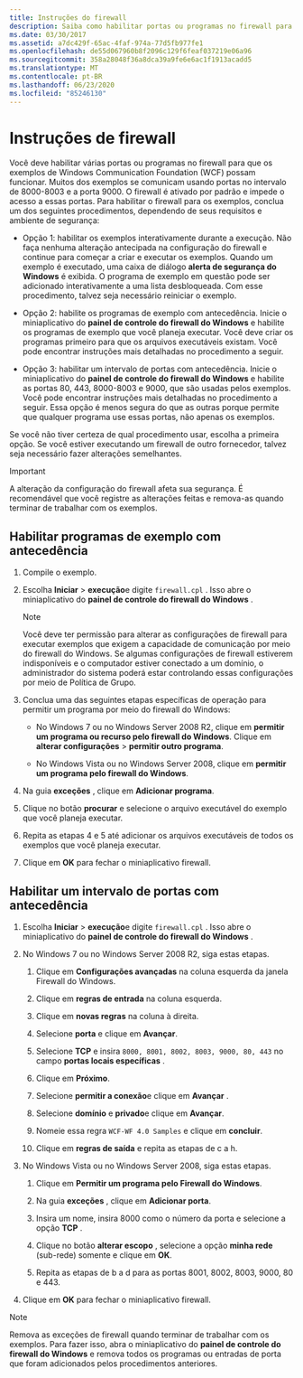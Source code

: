 ```yaml
---
title: Instruções do firewall
description: Saiba como habilitar portas ou programas no firewall para exemplos do WCF. Use um desses procedimentos, dependendo de seus requisitos e ambiente de segurança.
ms.date: 03/30/2017
ms.assetid: a7dc429f-65ac-4faf-974a-77d5fb977fe1
ms.openlocfilehash: de55d067960b8f2096c129f6feaf037219e06a96
ms.sourcegitcommit: 358a28048f36a8dca39a9fe6e6ac1f1913acadd5
ms.translationtype: MT
ms.contentlocale: pt-BR
ms.lasthandoff: 06/23/2020
ms.locfileid: "85246130"
---
```

# <a name="firewall-instructions"></a>Instruções de firewall

Você deve habilitar várias portas ou programas no firewall para que os exemplos de Windows Communication Foundation (WCF) possam funcionar. Muitos dos exemplos se comunicam usando portas no intervalo de 8000-8003 e a porta 9000. O firewall é ativado por padrão e impede o acesso a essas portas. Para habilitar o firewall para os exemplos, conclua um dos seguintes procedimentos, dependendo de seus requisitos e ambiente de segurança:

- Opção 1: habilitar os exemplos interativamente durante a execução. Não faça nenhuma alteração antecipada na configuração do firewall e continue para começar a criar e executar os exemplos. Quando um exemplo é executado, uma caixa de diálogo **alerta de segurança do Windows** é exibida. O programa de exemplo em questão pode ser adicionado interativamente a uma lista desbloqueada. Com esse procedimento, talvez seja necessário reiniciar o exemplo.

- Opção 2: habilite os programas de exemplo com antecedência. Inicie o miniaplicativo do **painel de controle do firewall do Windows** e habilite os programas de exemplo que você planeja executar. Você deve criar os programas primeiro para que os arquivos executáveis existam. Você pode encontrar instruções mais detalhadas no procedimento a seguir.

- Opção 3: habilitar um intervalo de portas com antecedência. Inicie o miniaplicativo do **painel de controle do firewall do Windows** e habilite as portas 80, 443, 8000-8003 e 9000, que são usadas pelos exemplos. Você pode encontrar instruções mais detalhadas no procedimento a seguir. Essa opção é menos segura do que as outras porque permite que qualquer programa use essas portas, não apenas os exemplos.

Se você não tiver certeza de qual procedimento usar, escolha a primeira opção. Se você estiver executando um firewall de outro fornecedor, talvez seja necessário fazer alterações semelhantes.

> [!IMPORTANT]
> A alteração da configuração do firewall afeta sua segurança. É recomendável que você registre as alterações feitas e remova-as quando terminar de trabalhar com os exemplos.

## <a name="enable-samples-programs-in-advance"></a>Habilitar programas de exemplo com antecedência

1. Compile o exemplo.

2. Escolha **Iniciar**  >  **execução**e digite `firewall.cpl` . Isso abre o miniaplicativo do **painel de controle do firewall do Windows** .

    > [!NOTE]
    > Você deve ter permissão para alterar as configurações de firewall para executar exemplos que exigem a capacidade de comunicação por meio do firewall do Windows. Se algumas configurações de firewall estiverem indisponíveis e o computador estiver conectado a um domínio, o administrador do sistema poderá estar controlando essas configurações por meio de Política de Grupo.

3. Conclua uma das seguintes etapas específicas de operação para permitir um programa por meio do firewall do Windows:

    - No Windows 7 ou no Windows Server 2008 R2, clique em **permitir um programa ou recurso pelo firewall do Windows**. Clique em **alterar configurações**  >  **permitir outro programa**.

    - No Windows Vista ou no Windows Server 2008, clique em **permitir um programa pelo firewall do Windows**.

4. Na guia **exceções** , clique em **Adicionar programa**.

5. Clique no botão **procurar** e selecione o arquivo executável do exemplo que você planeja executar.

6. Repita as etapas 4 e 5 até adicionar os arquivos executáveis de todos os exemplos que você planeja executar.

7. Clique em **OK** para fechar o miniaplicativo firewall.

## <a name="enable-a-port-range-in-advance"></a>Habilitar um intervalo de portas com antecedência

1. Escolha **Iniciar**  >  **execução**e digite `firewall.cpl` . Isso abre o miniaplicativo do **painel de controle do firewall do Windows** .

2. No Windows 7 ou no Windows Server 2008 R2, siga estas etapas.

    1. Clique em **Configurações avançadas** na coluna esquerda da janela Firewall do Windows.

    2. Clique em **regras de entrada** na coluna esquerda.

    3. Clique em **novas regras** na coluna à direita.

    4. Selecione **porta** e clique em **Avançar**.

    5. Selecione **TCP** e insira `8000, 8001, 8002, 8003, 9000, 80, 443` no campo **portas locais específicas** .

    6. Clique em **Próximo**.

    7. Selecione **permitir a conexão**e clique em **Avançar** .

    8. Selecione **domínio** e **privado**e clique em **Avançar**.

    9. Nomeie essa regra `WCF-WF 4.0 Samples` e clique em **concluir**.

    10. Clique em **regras de saída** e repita as etapas de c a h.

3. No Windows Vista ou no Windows Server 2008, siga estas etapas.

    1. Clique em **Permitir um programa pelo Firewall do Windows**.

    2. Na guia **exceções** , clique em **Adicionar porta**.

    3. Insira um nome, insira 8000 como o número da porta e selecione a opção **TCP** .

    4. Clique no botão **alterar escopo** , selecione a opção **minha rede** (sub-rede) somente e clique em **OK**.

    5. Repita as etapas de b a d para as portas 8001, 8002, 8003, 9000, 80 e 443.

4. Clique em **OK** para fechar o miniaplicativo firewall.

> [!NOTE]
> Remova as exceções de firewall quando terminar de trabalhar com os exemplos. Para fazer isso, abra o miniaplicativo do **painel de controle do firewall do Windows** e remova todos os programas ou entradas de porta que foram adicionados pelos procedimentos anteriores.
